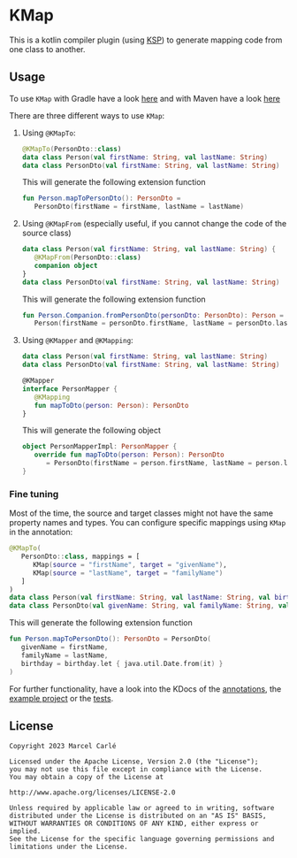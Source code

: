# KMap

This is a kotlin compiler plugin (using [KSP](https://github.com/google/ksp)) to generate mapping code from one class to another.

## Usage

To use `KMap` with Gradle have a look [here](example/build.gradle.kts) and with Maven have a look [here](example/pom.xml)

There are three different ways to use `KMap`:

1. Using `@KMapTo`:
   ```kotlin
   @KMapTo(PersonDto::class)
   data class Person(val firstName: String, val lastName: String)
   data class PersonDto(val firstName: String, val lastName: String)
   ```
   This will generate the following extension function
   ```kotlin
   fun Person.mapToPersonDto(): PersonDto =
      PersonDto(firstName = firstName, lastName = lastName)
   ```

2. Using `@KMapFrom` (especially useful, if you cannot change the code of the source class)
   ```kotlin
   data class Person(val firstName: String, val lastName: String) {
      @KMapFrom(PersonDto::class)
      companion object
   }
   data class PersonDto(val firstName: String, val lastName: String)
   ```
   This will generate the following extension function
   ```kotlin
   fun Person.Companion.fromPersonDto(personDto: PersonDto): Person =
      Person(firstName = personDto.firstName, lastName = personDto.lastName)
   ```

3. Using `@KMapper` and `@KMapping`:
   ```kotlin
   data class Person(val firstName: String, val lastName: String)
   data class PersonDto(val firstName: String, val lastName: String)

   @KMapper
   interface PersonMapper {
      @KMapping
      fun mapToDto(person: Person): PersonDto
   }
   ```
   This will generate the following object
   ```kotlin
   object PersonMapperImpl: PersonMapper {
      override fun mapToDto(person: Person): PersonDto
         = PersonDto(firstName = person.firstName, lastName = person.lastName)
   }
   ```

### Fine tuning

Most of the time, the source and target classes might not have the same property names and types.
You can configure specific mappings using `KMap` in the annotation:

```kotlin
@KMapTo(
   PersonDto::class, mappings = [
      KMap(source = "firstName", target = "givenName"),
      KMap(source = "lastName", target = "familyName")
   ]
)
data class Person(val firstName: String, val lastName: String, val birthday: Instant)
data class PersonDto(val givenName: String, val familyName: String, val birthday: Date)
```

This will generate the following extension function

```kotlin
fun Person.mapToPersonDto(): PersonDto = PersonDto(
   givenName = firstName,
   familyName = lastName,
   birthday = birthday.let { java.util.Date.from(it) }
)
```

For further functionality, have a look into
the KDocs of the [annotations](api/src/main/kotlin/io/mcarle/kmap/api/annotation),
the [example project](example/src/main/kotlin/io/mcarle/kmap/example)
or the [tests](processor/src/test/kotlin/io/mcarle/kmap/processor).

## License

    Copyright 2023 Marcel Carlé

    Licensed under the Apache License, Version 2.0 (the "License");
    you may not use this file except in compliance with the License.
    You may obtain a copy of the License at

    http://www.apache.org/licenses/LICENSE-2.0

    Unless required by applicable law or agreed to in writing, software
    distributed under the License is distributed on an "AS IS" BASIS,
    WITHOUT WARRANTIES OR CONDITIONS OF ANY KIND, either express or implied.
    See the License for the specific language governing permissions and
    limitations under the License.
